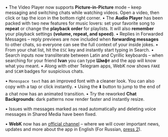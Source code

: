 • The Video Player now supports **Picture-in-Picture** mode – keep messaging and switching chats while watching videos. Open a video, then click or tap the icon in the bottom right corner. 
• The **Audio Player** has been packed with two new features for music lovers: set your favorite song to **repeat** or change the **playback order** for playlists. It will also **remember** your playback settings __(volume, repeat, and speed)__.
• Replies in Forwarded Messages – reply previews are now included when **forwarding messages** to other chats, so everyone can see the full context of your inside jokes.
• From your chat list, hit the `ESC` key and instantly start typing in Search.
• Search inputs now transliterate between Latin and Cyrillic keyboards – when searching for your friend __Ivan__ you can type __Шмфт__ and the app will know what you meant.
• Along with other Telegram apps, WebK now shows `FAKE` and `SCAM` badges for suspicious chats.

• `Monospace text` has an improved font with a cleaner look. You can also copy with a tap or click instantly.
• Using the ⬇️ button to jump to the end of a chat now has an animated transition.
• Try the reworked **Chat Backgrounds**: dark patterns now render faster and instantly resize.

• Issues with messages marked as read automatically and deleting voice messages in Shared Media have been fixed.

• **WebK** now has an [official channel](http://t.me/WebK_en) – where we will cover important news, updates and more about the app in English (For Russian, [press 2](http://t.me/WebK_ru)).
